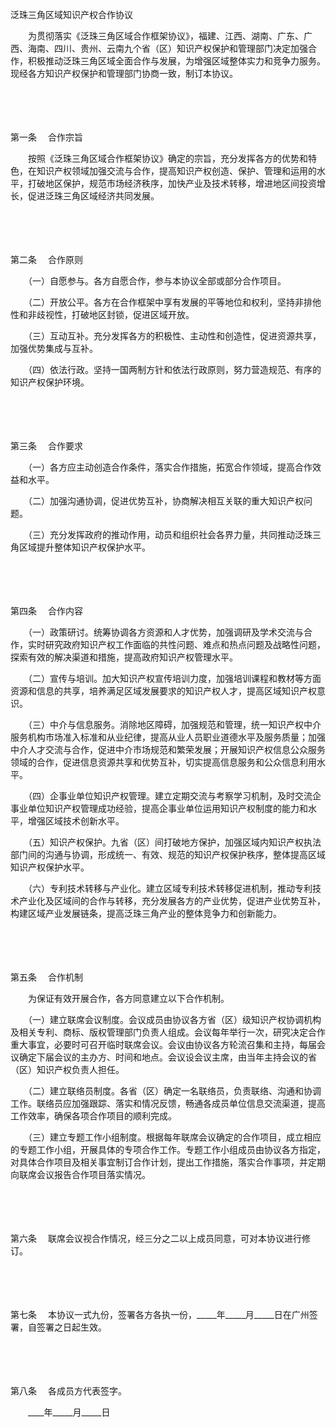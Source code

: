 



泛珠三角区域知识产权合作协议



 

　　为贯彻落实《泛珠三角区域合作框架协议》，福建、江西、湖南、广东、广西、海南、四川、贵州、云南九个省（区）知识产权保护和管理部门决定加强合作，积极推动泛珠三角区域全面合作与发展，为增强区域整体实力和竞争力服务。现经各方知识产权保护和管理部门协商一致，制订本协议。

　　

　　

第一条
　合作宗旨

　　按照《泛珠三角区域合作框架协议》确定的宗旨，充分发挥各方的优势和特色，在知识产权领域加强交流与合作，提高知识产权创造、保护、管理和运用的水平，打破地区保护，规范市场经济秩序，加快产业及技术转移，增进地区间投资增长，促进泛珠三角区域经济共同发展。

　　

　　

第二条
　合作原则

　　（一）自愿参与。各方自愿合作，参与本协议全部或部分合作项目。

　　（二）开放公平。各方在合作框架中享有发展的平等地位和权利，坚持非排他性和非歧视性，打破地区封锁，促进区域开放。

　　（三）互动互补。充分发挥各方的积极性、主动性和创造性，促进资源共享，加强优势集成与互补。

　　（四）依法行政。坚持一国两制方针和依法行政原则，努力营造规范、有序的知识产权保护环境。

　　

　　

第三条
　合作要求

　　（一）各方应主动创造合作条件，落实合作措施，拓宽合作领域，提高合作效益和水平。

　　（二）加强沟通协调，促进优势互补，协商解决相互关联的重大知识产权问题。

　　（三）充分发挥政府的推动作用，动员和组织社会各界力量，共同推动泛珠三角区域提升整体知识产权保护水平。

　　

　　

第四条
　合作内容

　　（一）政策研讨。统筹协调各方资源和人才优势，加强调研及学术交流与合作，实时研究政府知识产权工作面临的共性问题、难点和热点问题及战略性问题，探索有效的解决渠道和措施，提高政府知识产权管理水平。

　　（二）宣传与培训。加大知识产权宣传培训力度，加强培训课程和教材等方面资源和信息的共享，培养满足区域发展要求的知识产权人才，提高区域知识产权意识。

　　（三）中介与信息服务。消除地区障碍，加强规范和管理，统一知识产权中介服务机构市场准入标准和从业纪律，提高从业人员职业道德水平及服务质量；加强中介人才交流与合作，促进中介市场规范和繁荣发展；开展知识产权信息公众服务领域的合作，促进信息资源共享和优势互补，切实提高信息服务和公众信息利用水平。

　　（四）企事业单位知识产权管理。建立定期交流与考察学习机制，及时交流企事业单位知识产权管理成功经验，提高企事业单位运用知识产权制度的能力和水平，增强区域技术创新水平。

　　（五）知识产权保护。九省（区）间打破地方保护，加强区域内知识产权执法部门间的沟通与协调，形成统一、有效、规范的知识产权保护秩序，整体提高区域知识产权保护水平。

　　（六）专利技术转移与产业化。建立区域专利技术转移促进机制，推动专利技术产业化及区域间的合作与转移，充分发展各方的产业优势，促进产业优势互补，构建区域产业发展链条，提高泛珠三角产业的整体竞争力和创新能力。

　　

　　

第五条
　合作机制

　　为保证有效开展合作，各方同意建立以下合作机制。

　　（一）建立联席会议制度。会议成员由协议各方省（区）级知识产权协调机构及相关专利、商标、版权管理部门负责人组成。会议每年举行一次，研究决定合作重大事宜，必要时可召开临时联席会议。会议由协议各方轮流召集和主持，每届会议确定下届会议的主办方、时间和地点。会议设会议主席，由当年主持会议的省（区）知识产权负责人担任。

　　（二）建立联络员制度。各省（区）确定一名联络员，负责联络、沟通和协调工作。联络员应加强跟踪、落实和情况反馈，畅通各成员单位信息交流渠道，提高工作效率，确保各项合作项目的顺利完成。

　　（三）建立专题工作小组制度。根据每年联席会议确定的合作项目，成立相应的专题工作小组，开展具体的专项合作工作。专题工作小组成员由协议各方指定，对具体合作项目及相关事宜制订合作计划，提出工作措施，落实合作事项，并定期向联席会议报告合作项目落实情况。

　　

　　

第六条
　联席会议视合作情况，经三分之二以上成员同意，可对本协议进行修订。

　　

　　

第七条
　本协议一式九份，签署各方各执一份，_____年_____月_____日在广州签署，自签署之日起生效。

　　

　　

第八条
　各成员方代表签字。　　　　　　

　　____年_____月_____日